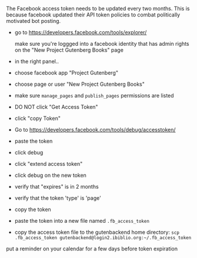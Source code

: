 The Facebook access token needs to be updated every two months. This is because facebook updated their API token policies to combat politically motivated bot posting.

- go to https://developers.facebook.com/tools/explorer/

    make sure you're loggged into a facebook identity that has admin rights on the "New Project Gutenberg Books" page

- in the right panel..
 - choose facebook app "Project Gutenberg"
 - choose page or user "New Project Gutenberg Books"
 - make sure `manage_pages` and `publish_pages` permissions are listed
 - DO NOT click "Get Access Token"
 - click "copy Token"
 
- Go to https://developers.facebook.com/tools/debug/accesstoken/
 - paste the token
 - click debug
 - click "extend access token"
 - click debug on the new token
 - verify that "expires" is in 2 months
 - verify that the token 'type' is 'page'
 - copy the token

- paste the token into a new file named `.fb_access_token`

- copy the access token file to the gutenbackend home directory: `scp .fb_access_token gutenbackend@login2.ibiblio.org:~/.fb_access_token`

put a reminder on your calendar for a few days before token expiration
